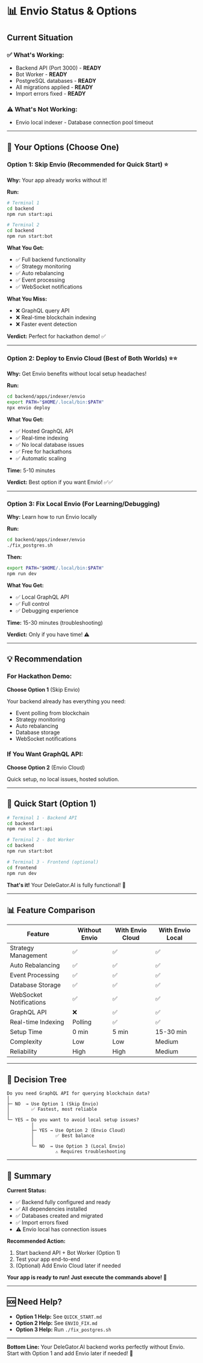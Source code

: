 # 📊 Envio Status & Options

## Current Situation

### ✅ What's Working:
- Backend API (Port 3000) - **READY**
- Bot Worker - **READY**
- PostgreSQL databases - **READY**
- All migrations applied - **READY**
- Import errors fixed - **READY**

### ⚠️ What's Not Working:
- Envio local indexer - Database connection pool timeout

---

## 🎯 Your Options (Choose One)

### Option 1: Skip Envio (Recommended for Quick Start) ⭐

**Why:** Your app already works without it!

**Run:**
```bash
# Terminal 1
cd backend
npm run start:api

# Terminal 2
cd backend
npm run start:bot
```

**What You Get:**
- ✅ Full backend functionality
- ✅ Strategy monitoring
- ✅ Auto rebalancing
- ✅ Event processing
- ✅ WebSocket notifications

**What You Miss:**
- ❌ GraphQL query API
- ❌ Real-time blockchain indexing
- ❌ Faster event detection

**Verdict:** Perfect for hackathon demo! ✅

---

### Option 2: Deploy to Envio Cloud (Best of Both Worlds) ⭐⭐

**Why:** Get Envio benefits without local setup headaches!

**Run:**
```bash
cd backend/apps/indexer/envio
export PATH="$HOME/.local/bin:$PATH"
npx envio deploy
```

**What You Get:**
- ✅ Hosted GraphQL API
- ✅ Real-time indexing
- ✅ No local database issues
- ✅ Free for hackathons
- ✅ Automatic scaling

**Time:** 5-10 minutes

**Verdict:** Best option if you want Envio! ✅✅

---

### Option 3: Fix Local Envio (For Learning/Debugging)

**Why:** Learn how to run Envio locally

**Run:**
```bash
cd backend/apps/indexer/envio
./fix_postgres.sh
```

**Then:**
```bash
export PATH="$HOME/.local/bin:$PATH"
npm run dev
```

**What You Get:**
- ✅ Local GraphQL API
- ✅ Full control
- ✅ Debugging experience

**Time:** 15-30 minutes (troubleshooting)

**Verdict:** Only if you have time! ⚠️

---

## 💡 Recommendation

### For Hackathon Demo:
**Choose Option 1** (Skip Envio)

Your backend already has everything you need:
- Event polling from blockchain
- Strategy monitoring
- Auto rebalancing
- Database storage
- WebSocket notifications

### If You Want GraphQL API:
**Choose Option 2** (Envio Cloud)

Quick setup, no local issues, hosted solution.

---

## 🚀 Quick Start (Option 1)

```bash
# Terminal 1 - Backend API
cd backend
npm run start:api

# Terminal 2 - Bot Worker
cd backend
npm run start:bot

# Terminal 3 - Frontend (optional)
cd frontend
npm run dev
```

**That's it!** Your DeleGator.AI is fully functional! 🎉

---

## 📊 Feature Comparison

| Feature | Without Envio | With Envio Cloud | With Envio Local |
|---------|---------------|------------------|------------------|
| Strategy Management | ✅ | ✅ | ✅ |
| Auto Rebalancing | ✅ | ✅ | ✅ |
| Event Processing | ✅ | ✅ | ✅ |
| Database Storage | ✅ | ✅ | ✅ |
| WebSocket Notifications | ✅ | ✅ | ✅ |
| GraphQL API | ❌ | ✅ | ✅ |
| Real-time Indexing | Polling | ✅ | ✅ |
| Setup Time | 0 min | 5 min | 15-30 min |
| Complexity | Low | Low | Medium |
| Reliability | High | High | Medium |

---

## 🎯 Decision Tree

```
Do you need GraphQL API for querying blockchain data?
│
├─ NO  → Use Option 1 (Skip Envio)
│        ✅ Fastest, most reliable
│
└─ YES → Do you want to avoid local setup issues?
         │
         ├─ YES → Use Option 2 (Envio Cloud)
         │        ✅ Best balance
         │
         └─ NO  → Use Option 3 (Local Envio)
                  ⚠️ Requires troubleshooting
```

---

## 📝 Summary

**Current Status:**
- ✅ Backend fully configured and ready
- ✅ All dependencies installed
- ✅ Databases created and migrated
- ✅ Import errors fixed
- ⚠️ Envio local has connection issues

**Recommended Action:**
1. Start backend API + Bot Worker (Option 1)
2. Test your app end-to-end
3. (Optional) Add Envio Cloud later if needed

**Your app is ready to run! Just execute the commands above! 🚀**

---

## 🆘 Need Help?

- **Option 1 Help:** See `QUICK_START.md`
- **Option 2 Help:** See `ENVIO_FIX.md`
- **Option 3 Help:** Run `./fix_postgres.sh`

---

**Bottom Line:** Your DeleGator.AI backend works perfectly without Envio. Start with Option 1 and add Envio later if needed! 🎉
